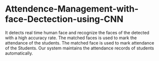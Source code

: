 # Attendence-Management-with-face-Dectection-using-CNN

It detects real time human face and recognize the faces of the detected with a high accuracy rate. The matched faces is used to mark the attendance of the students.
The matched face is used to mark attendance of the Students. Our system maintains the attendance records of students automatically.
